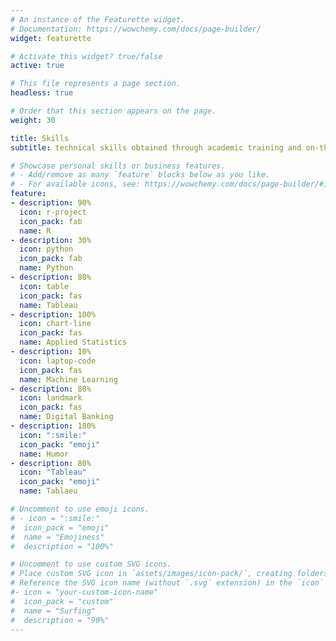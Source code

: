 ```yaml
---
# An instance of the Featurette widget.
# Documentation: https://wowchemy.com/docs/page-builder/
widget: featurette

# Activate this widget? true/false
active: true

# This file represents a page section.
headless: true

# Order that this section appears on the page.
weight: 30

title: Skills
subtitle: technical skills obtained through academic training and on-the-job learning

# Showcase personal skills or business features.
# - Add/remove as many `feature` blocks below as you like.
# - For available icons, see: https://wowchemy.com/docs/page-builder/#icons
feature:
- description: 90%
  icon: r-project
  icon_pack: fab
  name: R
- description: 30%
  icon: python
  icon_pack: fab
  name: Python
- description: 80%
  icon: table
  icon_pack: fas
  name: Tableau
- description: 100%
  icon: chart-line
  icon_pack: fas
  name: Applied Statistics
- description: 10%
  icon: laptop-code
  icon_pack: fas
  name: Machine Learning
- description: 80%
  icon: landmark
  icon_pack: fas
  name: Digital Banking
- description: 180%
  icon: ":smile:"
  icon_pack: "emoji"
  name: Humor
- description: 80%
  icon: "Tableau"
  icon_pack: "emoji"
  name: Tablaeu

# Uncomment to use emoji icons.
# - icon = ":smile:"
#  icon_pack = "emoji"
#  name = "Emojiness"
#  description = "100%"

# Uncomment to use custom SVG icons.
# Place custom SVG icon in `assets/images/icon-pack/`, creating folders if necessary.
# Reference the SVG icon name (without `.svg` extension) in the `icon` field.
#- icon = "your-custom-icon-name"
#  icon_pack = "custom"
#  name = "Surfing"
#  description = "90%"
---
```

